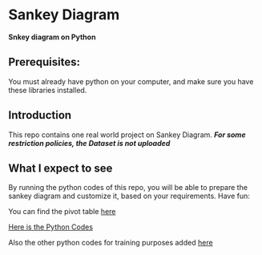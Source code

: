 # Sankey Diagram

**Snkey diagram on Python**

## Prerequisites:
You must already have python on your computer, and make sure you have these libraries installed.

## Introduction

This repo contains one real world project on Sankey Diagram. 
***For some restriction policies, the Dataset is not uploaded***

## What I expect to see

By running the python codes of this repo, you will be able to prepare the sankey diagram and customize it, based on your requirements. Have fun:

You can find the pivot table [here]()

[Here is the Python Codes](https://github.com/MehdiMahmoodi/Snakey-Diagram/blob/master/Sankey_SharedKeys.ipynb)

Also the other python codes for training purposes added [here](https://github.com/MehdiMahmoodi/Snakey-Diagram/blob/master/Sankey_SharedKeys.ipynb)
